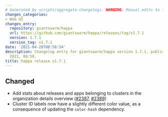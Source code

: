 ```yaml
---
# Generated by scripts/aggregate-changelogs. WARNING: Manual edits to this files will be overwritten.
changes_categories:
- Web UI
changes_entry:
  repository: giantswarm/happa
  url: https://github.com/giantswarm/happa/releases/tag/v1.7.1
  version: 1.7.1
  version_tag: v1.7.1
date: '2021-04-28T08:58:54'
description: Changelog entry for giantswarm/happa version 1.7.1, published on 28 April
  2021, 08:58.
title: happa release v1.7.1
---
```


## Changed

- Add stats about releases and apps belonging to clusters in the organization details overview ([#2387](https://github.com/giantswarm/happa/pull/2387), [#2389](https://github.com/giantswarm/happa/pull/2389))
- Cluster ID labels now have a slightly different color value, as a consequence of updating the `color-hash` dependency.
